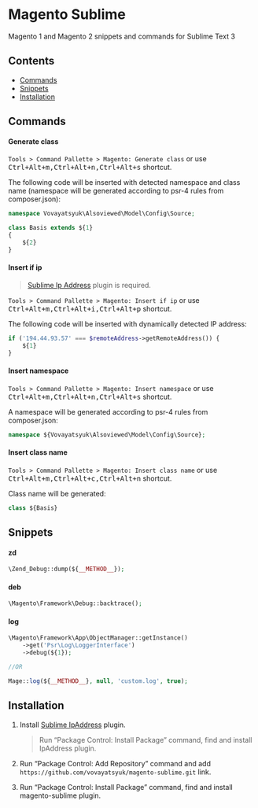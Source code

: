 # Magento Sublime

Magento 1 and Magento 2 snippets and commands for Sublime Text 3

## Contents

<!-- MarkdownTOC levels="2" autolink="true" -->

- [Commands](#commands)
- [Snippets](#snippets)
- [Installation](#installation)

<!-- /MarkdownTOC -->


## Commands

#### Generate class

`Tools > Command Pallette > Magento: Generate class` or
use <kbd>Ctrl+Alt+m,Ctrl+Alt+n,Ctrl+Alt+s</kbd> shortcut.

The following code will be inserted with detected namespace and class name
(namespace will be generated according to psr-4 rules from composer.json):

```php
namespace Vovayatsyuk\Alsoviewed\Model\Config\Source;

class Basis extends ${1}
{
    ${2}
}
```

#### Insert if ip

> [Sublime Ip Address](https://github.com/vovayatsyuk/sublime-ip-address#installation)
plugin is required.

`Tools > Command Pallette > Magento: Insert if ip` or
use <kbd>Ctrl+Alt+m,Ctrl+Alt+i,Ctrl+Alt+p</kbd> shortcut.

The following code will be inserted with dynamically detected IP address:

```php
if ('194.44.93.57' === $remoteAddress->getRemoteAddress()) {
    ${1}
}
```

#### Insert namespace

`Tools > Command Pallette > Magento: Insert namespace` or
use <kbd>Ctrl+Alt+m,Ctrl+Alt+n,Ctrl+Alt+s</kbd> shortcut.

A namespace will be generated according to psr-4 rules from composer.json:

```php
namespace ${Vovayatsyuk\Alsoviewed\Model\Config\Source};
```

#### Insert class name

`Tools > Command Pallette > Magento: Insert class name` or
use <kbd>Ctrl+Alt+m,Ctrl+Alt+c,Ctrl+Alt+n</kbd> shortcut.

Class name will be generated:

```php
class ${Basis}
```

## Snippets

#### zd

```php
\Zend_Debug::dump(${__METHOD__});
```

#### deb

```php
\Magento\Framework\Debug::backtrace();
```

#### log

```php
\Magento\Framework\App\ObjectManager::getInstance()
    ->get('Psr\Log\LoggerInterface')
    ->debug(${1});

//OR

Mage::log(${__METHOD__}, null, 'custom.log', true);
```

## Installation

 1. Install [Sublime IpAddress][IpAddress] plugin.

    > Run “Package Control: Install Package” command, find and install IpAddress
    > plugin.

 2. Run “Package Control: Add Repository” command and add
    `https://github.com/vovayatsyuk/magento-sublime.git` link.
 3. Run “Package Control: Install Package” command, find and install
    magento-sublime plugin.

[IpAddress]: (https://github.com/vovayatsyuk/sublime-ip-address)
